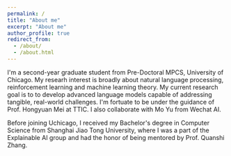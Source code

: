 ```yaml
---
permalink: /
title: "About me"
excerpt: "About me"
author_profile: true
redirect_from: 
  - /about/
  - /about.html
---
```


I'm a second-year graduate student from Pre-Doctoral MPCS, University of Chicago. My researh interest is broadly about natural language processing, reinforcement learning and machine learning theory. My current research goal is to to develop advanced language models capable of addressing tangible, real-world challenges. I'm fortuate to be under the guidance of Prof. Hongyuan Mei at TTIC. I also collaborate with Mo Yu from Wechat AI.

Before joining Uchicago, I received my Bachelor's degree in Computer Science from Shanghai Jiao Tong University, where I was a part of the Explainable AI group and had the honor of being mentored by Prof. Quanshi Zhang.




